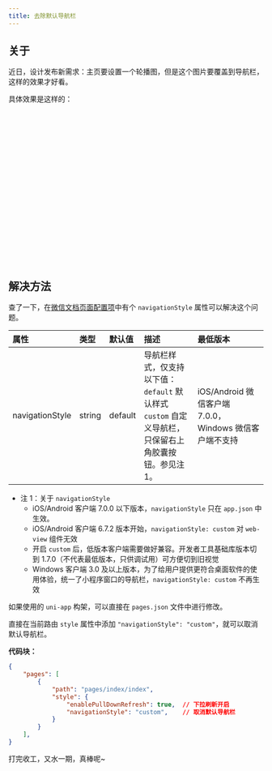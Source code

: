 ```yaml
---
title: 去除默认导航栏
---
```


## 关于

近日，设计发布新需求：主页要设置一个轮播图，但是这个图片要覆盖到导航栏，这样的效果才好看。

具体效果是这样的：

<img class="zoom" style="height: 300px" :src="$withBase('/web/uni-app/wx-navigationStyle/Snipaste_2021-09-18_11-12-09.png')">

## 解决方法

查了一下，在[微信文档页面配置项](https://developers.weixin.qq.com/miniprogram/dev/reference/configuration/page.html#%E9%85%8D%E7%BD%AE%E9%A1%B9)中有个 `navigationStyle` 属性可以解决这个问题。

| 属性            | 类型   | 默认值  | 描述                                                                                                          | 最低版本                                               |
|:----------------|:-------|:--------|:--------------------------------------------------------------------------------------------------------------|:-------------------------------------------------------|
| navigationStyle | string | default | 导航栏样式，仅支持以下值：<br/>`default` 默认样式<br/>`custom` 自定义导航栏，只保留右上角胶囊按钮。参见注 1。 | iOS/Android 微信客户端 7.0.0，Windows 微信客户端不支持 |

- 注 1：关于 `navigationStyle`
	- iOS/Android 客户端 7.0.0 以下版本，`navigationStyle` 只在 `app.json` 中生效。
	- iOS/Android 客户端 6.7.2 版本开始，`navigationStyle: custom` 对 `web-view` 组件无效
	- 开启 `custom` 后，低版本客户端需要做好兼容。开发者工具基础库版本切到 1.7.0（不代表最低版本，只供调试用）可方便切到旧视觉
	- Windows 客户端 3.0 及以上版本，为了给用户提供更符合桌面软件的使用体验，统一了小程序窗口的导航栏，`navigationStyle: custom` 不再生效

如果使用的 `uni-app` 构架，可以直接在 `pages.json` 文件中进行修改。

直接在当前路由 `style` 属性中添加 `"navigationStyle": "custom"`，就可以取消默认导航栏。

**代码块：**

```json
{
	"pages": [
		{
			"path": "pages/index/index",
			"style": {
				"enablePullDownRefresh": true,	// 下拉刷新开启
				"navigationStyle": "custom",	// 取消默认导航栏
			}
		}
	],
}
```

打完收工，又水一期，真棒呢~